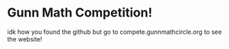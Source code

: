 # Gunn Math Competition!

idk how you found the github but go to compete.gunnmathcircle.org to see the website!